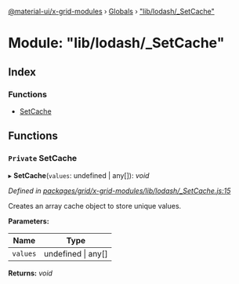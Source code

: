 [@material-ui/x-grid-modules](../README.md) › [Globals](../globals.md) › ["lib/lodash/_SetCache"](_lib_lodash__setcache_.md)

# Module: "lib/lodash/_SetCache"

## Index

### Functions

* [SetCache](_lib_lodash__setcache_.md#private-setcache)

## Functions

### `Private` SetCache

▸ **SetCache**(`values`: undefined | any[]): *void*

*Defined in [packages/grid/x-grid-modules/lib/lodash/_SetCache.js:15](https://github.com/mui-org/material-ui-x/blob/a679779/packages/grid/x-grid-modules/lib/lodash/_SetCache.js#L15)*

Creates an array cache object to store unique values.

**Parameters:**

Name | Type |
------ | ------ |
`values` | undefined &#124; any[] |

**Returns:** *void*
